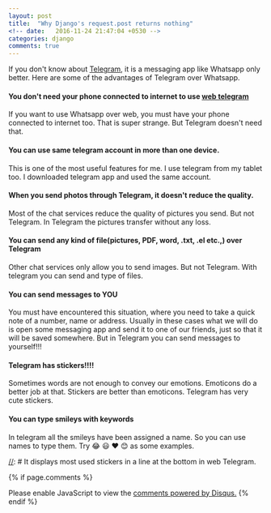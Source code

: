 ```yaml
---
layout: post
title:  "Why Django's request.post returns nothing"
<!-- date:   2016-11-24 21:47:04 +0530 -->
categories: django
comments: true
---
```

If you don't know about <a href="https://telegram.org/" target="_blank">Telegram</a>, it is a messaging app like Whatsapp only better. Here are some of the advantages of
Telegram over Whatsapp.

#### **You don't need your phone connected to internet to use <a href="https://web.telegram.org">web telegram</a>**
If you want to use Whatsapp over web, you must have your phone connected to internet too. That is super strange. But Telegram doesn't need that.

#### **You can use same telegram account in more than one device.**
This is one of the most useful features for me. I use telegram from my tablet too. I downloaded telegram app and used the same account.

#### **When you send photos through Telegram, it doesn't reduce the quality.**
Most of the chat services reduce the quality of pictures you send. But not Telegram. In Telegram the pictures transfer without any loss.

#### **You can send any kind of file(pictures, PDF, word, .txt, .el etc.,) over Telegram**
Other chat services only allow you to send images. But not Telegram. With telegram you can send and type of files.

#### **You can send messages to YOU**
You must have encountered this situation, where you need to take a quick note of a number, name or address. Usually in these cases what we will do is open some messaging app and send it to one of our friends, just so that it will be saved somewhere. But in Telegram you can send messages to yourself!!!

#### **Telegram has stickers!!!!**
Sometimes words are not enough to convey our emotions. Emoticons do a better job at that. Stickers are better than emoticons. Telegram has very cute stickers.

#### **You can type smileys with keywords**
In telegram all the smileys have been assigned a name. So you can use names to type them. Try :joy: :smiley: :heart: :blush: as some examples.

[//]: # (- It only sends verification code via SMS only for the first time. All the other times)
[//]: # (it would send to any of the logged account)
[//]: # It displays most used stickers in a line at the bottom in web Telegram.

{% if page.comments %}
<div id="disqus_thread"></div>
<script>

/**
*  RECOMMENDED CONFIGURATION VARIABLES: EDIT AND UNCOMMENT THE SECTION BELOW TO INSERT DYNAMIC VALUES FROM YOUR PLATFORM OR CMS.
*  LEARN WHY DEFINING THESE VARIABLES IS IMPORTANT: https://disqus.com/admin/universalcode/#configuration-variables*/
/*
var disqus_config = function () {
this.page.url = PAGE_URL;  // Replace PAGE_URL with your page's canonical URL variable
this.page.identifier = PAGE_IDENTIFIER; // Replace PAGE_IDENTIFIER with your page's unique identifier variable
};
*/
(function() { // DON'T EDIT BELOW THIS LINE
var d = document, s = d.createElement('script');
s.src = '//codersam8.disqus.com/embed.js';
s.setAttribute('data-timestamp', +new Date());
(d.head || d.body).appendChild(s);
})();
</script>
<noscript>Please enable JavaScript to view the <a href="https://disqus.com/?ref_noscript">comments powered by Disqus.</a></noscript>
{% endif %}
<script>
  (function(i,s,o,g,r,a,m){i['GoogleAnalyticsObject']=r;i[r]=i[r]||function(){
  (i[r].q=i[r].q||[]).push(arguments)},i[r].l=1*new Date();a=s.createElement(o),
  m=s.getElementsByTagName(o)[0];a.async=1;a.src=g;m.parentNode.insertBefore(a,m)
  })(window,document,'script','https://www.google-analytics.com/analytics.js','ga');

  ga('create', 'UA-89599401-1', 'auto');
  ga('send', 'pageview');

</script>
